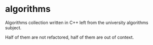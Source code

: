 # algorithms
Algorithms collection written in C++ left from the university algorithms subject.

Half of them are not refactored, half of them are out of context.
